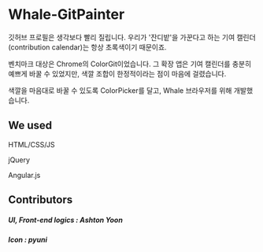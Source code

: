 # Whale-GitPainter
깃허브 프로필은 생각보다 빨리 질립니다. 우리가 '잔디밭'을 가꾼다고 하는 기여 캘린더(contribution calendar)는 항상 초록색이기 때문이죠.

벤치마크 대상은 Chrome의 ColorGit이었습니다. 그 확장 앱은 기여 캘린더를 충분히 예쁘게 바꿀 수 있었지만, 색깔 조합이 한정적이라는 점이 마음에 걸렸습니다.

색깔을 마음대로 바꿀 수 있도록 ColorPicker를 달고, Whale 브라우저를 위해 개발했습니다.

## We used
HTML/CSS/JS

jQuery

Angular.js

## Contributors
##### UI, Front-end logics : Ashton Yoon
##### Icon : pyuni
